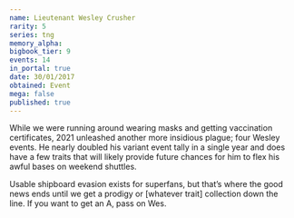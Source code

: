 ```yaml
---
name: Lieutenant Wesley Crusher
rarity: 5
series: tng
memory_alpha:
bigbook_tier: 9
events: 14
in_portal: true
date: 30/01/2017
obtained: Event
mega: false
published: true
---
```


While we were running around wearing masks and getting vaccination certificates, 2021 unleashed another more insidious plague; four Wesley events. He nearly doubled his variant event tally in a single year and does have a few traits that will likely provide future chances for him to flex his awful bases on weekend shuttles.

Usable shipboard evasion exists for superfans, but that’s where the good news ends until we get a prodigy or [whatever trait] collection down the line. If you want to get an A, pass on Wes.
